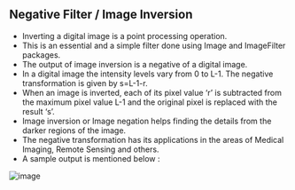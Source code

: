 ## Negative Filter / Image Inversion

* Inverting a digital image is a point processing operation.
* This is an essential and a simple filter done using Image and ImageFilter packages.
* The output of image inversion is a negative of a digital image.
* In a digital image the intensity levels vary from 0 to L-1. The negative transformation is given by s=L-1-r.
* When an image is inverted, each of its pixel value ‘r’ is subtracted from the maximum pixel value L-1 and the original pixel is replaced with the result ‘s’.
* Image inversion or Image negation helps finding the details from the darker regions of the image.
* The negative transformation has its applications in the areas of Medical Imaging, Remote Sensing and others.
* A sample output is mentioned below : 

![image](https://user-images.githubusercontent.com/69035013/195323844-fb34baf8-06f5-4225-9e80-0b0a243f56f0.png)
